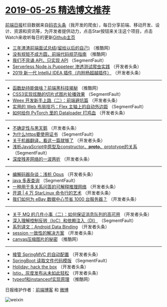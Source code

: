 # [2019-05-25 精选博文推荐](https://toutiao.qdkfweb.cn/date/2019/05/25)

[前端日报](https://qdkfweb.cn/c/news)栏目数据来自[码农头条](https://toutiao.qdkfweb.cn/)（我开发的爬虫），每日分享前端、移动开发、设计、资源和资讯等，为开发者提供动力，点击Star按钮来关注这个项目，点击Watch来收听每日的更新[Github主页](https://github.com/kujian/frontendDaily)
* [三年渣渣前端面试总结(留给以后的自己)](https://toutiao.qdkfweb.cn/112478.html) （推酷网）
* [没有规矩不成方圆，前端代码规范指南](https://toutiao.qdkfweb.cn/112472.html) （推酷网）
* [我们不背诵 API，只实现 API](https://toutiao.qdkfweb.cn/112427.html) （SegmentFault）
* [Serverless Node.js Puppeteer 渗透测试爬虫实践](https://toutiao.qdkfweb.cn/112463.html) （开发者头条）
* [2019 新一代 IntelliJ IDEA 插件（内附杨超越插件）](https://toutiao.qdkfweb.cn/112442.html) （开发者头条）

***
* [函数劫持能做啥？前端黑科技揭秘](https://toutiao.qdkfweb.cn/112477.html) （推酷网）
* [CSS3实现炫酷的切片式图片轮播效果](https://toutiao.qdkfweb.cn/112421.html) （SegmentFault）
* [Weex 开发新手上路（二）：前端避坑篇](https://toutiao.qdkfweb.cn/112453.html) （开发者头条）
* [实用的 Web 布局技巧：Flex 主轴上的自动外边距](https://toutiao.qdkfweb.cn/112432.html) （SegmentFault）
* [如何给你 PyTorch 里的 Dataloader 打鸡血](https://toutiao.qdkfweb.cn/112464.html) （开发者头条）

***
* [不确定性与黑天鹅](https://toutiao.qdkfweb.cn/112443.html) （开发者头条）
* [为什么https要使用证书](https://toutiao.qdkfweb.cn/112422.html) （SegmentFault）
* [关于机器翻译，看这一篇就够了](https://toutiao.qdkfweb.cn/112454.html) （开发者头条）
* [浅析JavaScript中原型及constructor、__proto__、prototype的关系](https://toutiao.qdkfweb.cn/112433.html) （SegmentFault）
* [深度残差网络的一波两折](https://toutiao.qdkfweb.cn/112465.html) （开发者头条）

***
* [编解码器杂谈：浅析 Opus](https://toutiao.qdkfweb.cn/112444.html) （开发者头条）
* [java 多表查询](https://toutiao.qdkfweb.cn/112423.html) （SegmentFault）
* [一种用于多关系问答的可解释推理网络](https://toutiao.qdkfweb.cn/112455.html) （开发者头条）
* [开源 | 4 万 StarLinux 命令行的艺术](https://toutiao.qdkfweb.cn/112434.html) （开发者头条）
* [我们如何为 eBay 数据中心节省 1000 台服务器？](https://toutiao.qdkfweb.cn/112466.html) （开发者头条）

***
* [关于 MQ 的几件小事（二）：如何保证消息队列的高可用](https://toutiao.qdkfweb.cn/112445.html) （开发者头条）
* [深入理解控制反转（IoC）和依赖注入（DI）](https://toutiao.qdkfweb.cn/112424.html) （SegmentFault）
* [系列译文：Android Data Binding](https://toutiao.qdkfweb.cn/112456.html) （开发者头条）
* [session 一致性的解决方案](https://toutiao.qdkfweb.cn/112435.html) （开发者头条）
* [canvas压缩图片的秘密](https://toutiao.qdkfweb.cn/112470.html) （推酷网）

***
* [接管 SpringMVC 的自动配置](https://toutiao.qdkfweb.cn/112446.html) （开发者头条）
* [SpringBoot 读取文件代码模版](https://toutiao.qdkfweb.cn/112425.html) （SegmentFault）
* [Holiday: hack the box](https://toutiao.qdkfweb.cn/112457.html) （开发者头条）
* [Istio，灰度发布从未如此轻松](https://toutiao.qdkfweb.cn/112436.html) （开发者头条）
* [typeof和instanceof实现原理](https://toutiao.qdkfweb.cn/112471.html) （推酷网）

日报维护作者：[前端博客](https://qdkfweb.cn/) 和 [微博](https://qdkfweb.cn/go/weibo)

![weixin](https://user-images.githubusercontent.com/3055447/38468989-651132ac-3b80-11e8-8e6b-15122322a9d7.png)
